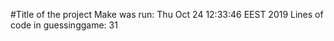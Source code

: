 #Title of the project
Make was run: Thu Oct 24 12:33:46 EEST 2019
Lines of code in guessinggame: 31
